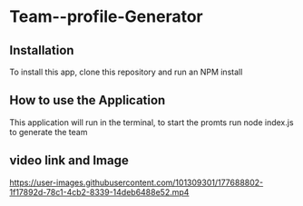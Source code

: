 # Team--profile-Generator



## Installation
To install this app, clone this repository and run an NPM install

## How to use the Application
This application will run in the terminal, to start the promts run node index.js to generate the team




## video link and Image 




https://user-images.githubusercontent.com/101309301/177688802-1f17892d-78c1-4cb2-8339-14deb6488e52.mp4








